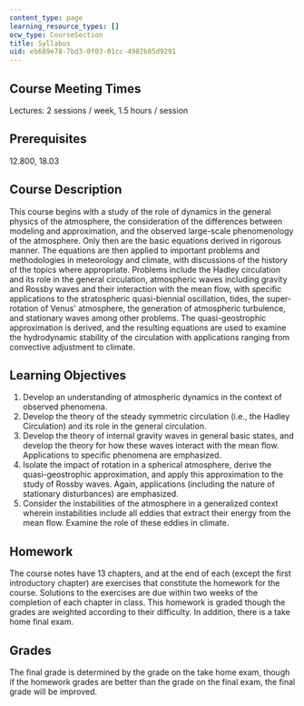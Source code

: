 ```yaml
---
content_type: page
learning_resource_types: []
ocw_type: CourseSection
title: Syllabus
uid: eb689e78-7bd3-0f03-01cc-4982b85d9291
---
```


Course Meeting Times
--------------------

Lectures: 2 sessions / week, 1.5 hours / session

Prerequisites
-------------

12.800, 18.03

Course Description
------------------

This course begins with a study of the role of dynamics in the general physics of the atmosphere, the consideration of the differences between modeling and approximation, and the observed large-scale phenomenology of the atmosphere. Only then are the basic equations derived in rigorous manner. The equations are then applied to important problems and methodologies in meteorology and climate, with discussions of the history of the topics where appropriate. Problems include the Hadley circulation and its role in the general circulation, atmospheric waves including gravity and Rossby waves and their interaction with the mean flow, with specific applications to the stratospheric quasi-biennial oscillation, tides, the super-rotation of Venus' atmosphere, the generation of atmospheric turbulence, and stationary waves among other problems. The quasi-geostrophic approximation is derived, and the resulting equations are used to examine the hydrodynamic stability of the circulation with applications ranging from convective adjustment to climate.

Learning Objectives
-------------------

1.  Develop an understanding of atmospheric dynamics in the context of observed phenomena.
2.  Develop the theory of the steady symmetric circulation (i.e., the Hadley Circulation) and its role in the general circulation.
3.  Develop the theory of internal gravity waves in general basic states, and develop the theory for how these waves interact with the mean flow. Applications to specific phenomena are emphasized.
4.  Isolate the impact of rotation in a spherical atmosphere, derive the quasi-geostrophic approximation, and apply this approximation to the study of Rossby waves. Again, applications (including the nature of stationary disturbances) are emphasized.
5.  Consider the instabilities of the atmosphere in a generalized context wherein instabilities include all eddies that extract their energy from the mean flow. Examine the role of these eddies in climate.

Homework
--------

The course notes have 13 chapters, and at the end of each (except the first introductory chapter) are exercises that constitute the homework for the course. Solutions to the exercises are due within two weeks of the completion of each chapter in class. This homework is graded though the grades are weighted according to their difficulty. In addition, there is a take home final exam.

Grades
------

The final grade is determined by the grade on the take home exam, though if the homework grades are better than the grade on the final exam, the final grade will be improved.